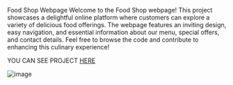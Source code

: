 Food Shop Webpage
Welcome to the Food Shop webpage! This project showcases a delightful online platform where customers can explore a variety of delicious food offerings. The webpage features an inviting design, easy navigation, and essential information about our menu, special offers, and contact details. Feel free to browse the code and contribute to enhancing this culinary experience!


YOU CAN SEE PROJECT [HERE](https://amir-kara.github.io/Food-Shop/)


![image](https://github.com/user-attachments/assets/c4868284-73fd-48be-b6a6-d8d8edff2892)
